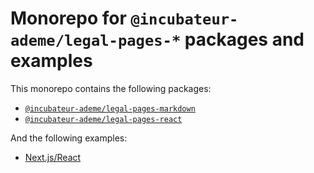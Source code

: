 # Monorepo for `@incubateur-ademe/legal-pages-*` packages and examples

This monorepo contains the following packages:

-   [`@incubateur-ademe/legal-pages-markdown`](./packages/markdown/README.md)
-   [`@incubateur-ademe/legal-pages-react`](./packages/react/README.md)

And the following examples:

-   [Next.js/React](./examples/react-next/README.md)
